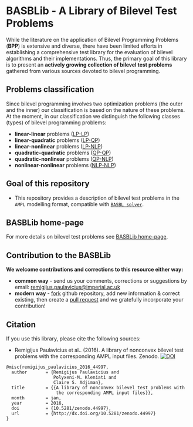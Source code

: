 # BASBLib - A Library of Bilevel Test Problems

While the literature on the application of Bilevel Programming Problems (**BPP**) is extensive and diverse, there have been limited efforts in establishing a comprehensive test library for the evaluation of bilevel algorithms and their implementations. Thus, the primary goal of this library is to present an __actively growing collection of bilevel test problems__ gathered from various sources devoted to bilevel programming.

## Problems classification

Since bilevel programming involves two optimization problems (the outer and the inner) our classification is based on the nature of these problems. At the moment, in our classification we distinguish the following classes (types) of bilevel programming problems:
 - **linear-linear** problems ([LP-LP](https://github.com/basblsolver/BASBLib/tree/master/LP-LP))
 - **linear-quadratic** problems ([LP-QP](https://github.com/basblsolver/BASBLib/tree/master/LP-QP))
 - **linear-nonlinear** problems ([LP-NLP](https://github.com/basblsolver/BASBLib/tree/master/LP-NLP))
 - **quadratic-quadratic** problems ([QP-QP](https://github.com/basblsolver/BASBLib/tree/master/QP-QP))
 - **quadratic-nonlinear** problems ([QP-NLP](https://github.com/basblsolver/BASBLib/tree/master/QP-NLP))
 - **nonlinear-nonlinear** problems ([NLP-NLP](https://github.com/basblsolver/BASBLib/tree/master/NLP-NLP))
 
## Goal of this repository
 
* This repository provides a description of bilevel test problems in the `AMPL` modelling format, compatible with [`BASBL solver`](http://basblsolver.github.io/home/ "Bilevel Solver").

## BASBLib home-page

For more details on bilevel test problems see [BASBLib home-page](http://basblsolver.github.io/BASBLib/).

## Contribution to the BASBLib

**We welcome contributions and corrections to this resource either way:**

 - **common way**    - send us your comments, corrections or suggestions by email: remigijus.paulavicius@imperial.ac.uk
 - **modern way** - [fork](https://help.github.com/articles/fork-a-repo/) github repository, add new information & correct existing, then create a [pull request](https://help.github.com/articles/creating-a-pull-request-from-a-fork/) and we gratefully incorporate your contribution!
 
## Citation

If you use this library, please cite the following sources: 

* Remigijus Paulavicius et al.. (2016). A library of nonconvex bilevel test problems with the corresponding AMPL input files. Zenodo. [![DOI](https://zenodo.org/badge/doi/10.5281/zenodo.44997.svg)](http://dx.doi.org/10.5281/zenodo.44997)

```
@misc{remigijus_paulavicius_2016_44997,
  author       = {Remigijus Paulavicius and
                  Polyxeni-M. Kleniati and
                  Claire S. Adjiman},
  title        = {{A library of nonconvex bilevel test problems with 
                   the corresponding AMPL input files}},
  month        = jan,
  year         = 2016,
  doi          = {10.5281/zenodo.44997},
  url          = {http://dx.doi.org/10.5281/zenodo.44997}
}
```



